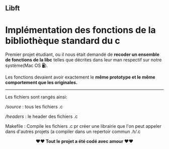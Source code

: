 ## Libft
# Implémentation des fonctions de la bibliothèque standard du c

Premier projet étudiant, ou il nous était demandé de **recoder un ensemble de fonctions de la libc** telles que décrites dans leur man respectif sur notre système(Mac OS 🖥).


Les fonctions devaient avoir exactement le **même prototype et le même comportement que les originales.**

------
Les fichiers sont rangés ainsi:


*/source* : tous les fichiers .c


*/headers* : le header des fichiers .c


Makefile : Compile les fichiers .c pr créer une librairie que l'on peut appeler dans d'autres projets (a compiler dans un repertoir commun *.h/*.c


<p align="center"><strong>❤️❤️ Tout le projet a été codé avec amour ❤️❤️</strong></p>

